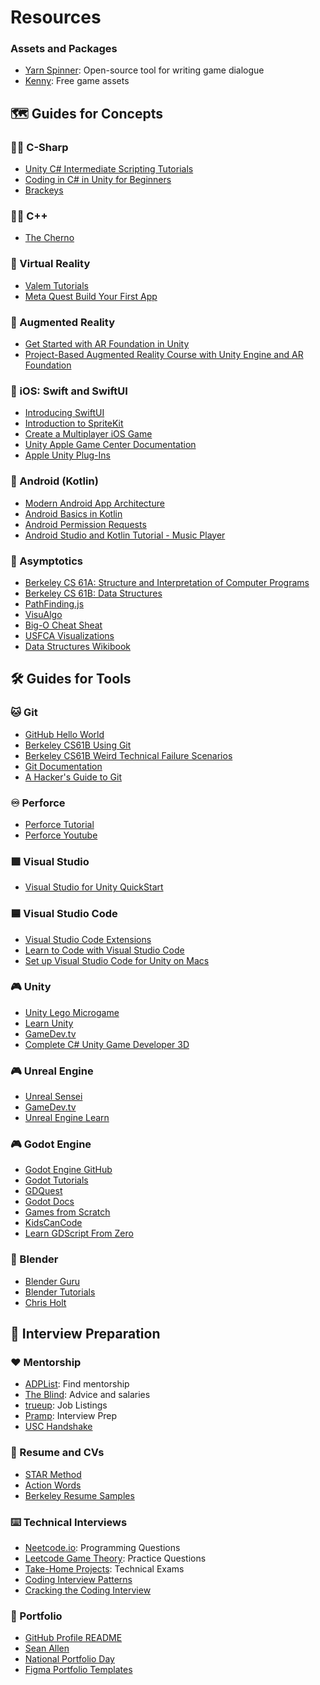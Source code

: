 # Resources

### Assets and Packages
* [Yarn Spinner](): Open-source tool for writing game dialogue
* [Kenny](https://kenney.nl/): Free game assets

## 🗺️ Guides for Concepts
### 👩‍💻 C-Sharp
* [Unity C# Intermediate Scripting Tutorials](https://www.youtube.com/playlist?list=PLi-b-_6rqNkwCL7oXRfjT0uVCI77jWMen)
* [Coding in C# in Unity for Beginners](https://unity.com/how-to/learning-c-sharp-unity-beginners)
* [Brackeys](https://www.youtube.com/channel/UCYbK_tjZ2OrIZFBvU6CCMiA)

### 👩‍💻 C++
* [The Cherno](https://www.youtube.com/@TheCherno)

### 🥽 Virtual Reality
* [Valem Tutorials](https://www.youtube.com/@ValemTutorials)
* [Meta Quest Build Your First App](https://developer.oculus.com/documentation/unity/unity-tutorial/)

### 🤳 Augmented Reality
* [Get Started with AR Foundation in Unity](https://www.youtube.com/watch?v=FWyTf3USDCQ&t=181s&ab_channel=samyam)
* [Project-Based Augmented Reality Course with Unity Engine and AR Foundation](https://www.youtube.com/watch?v=FJAO6jDYljs&ab_channel=freeCodeCamp.org)

### 📱 iOS: Swift and SwiftUI
* [Introducing SwiftUI](https://developer.apple.com/tutorials/swiftui)
* [Introduction to SpriteKit](https://designcode.io/spritekit-intro)
* [Create a Multiplayer iOS Game](https://www.youtube.com/watch?v=Snl3oxPifWo&t=1304s&ab_channel=AnyoneCanCode)
* [Unity Apple Game Center Documentation](https://docs.unity.com/ugs/en-us/manual/authentication/manual/platform-signin-apple-game-center)
* [Apple Unity Plug-Ins](https://github.com/apple/unityplugins)
### 📱 Android (Kotlin)
* [Modern Android App Architecture](https://developer.android.com/courses/pathways/android-architecture)
* [Android Basics in Kotlin](https://developer.android.com/courses/android-basics-kotlin/course?gclid=Cj0KCQjw84anBhCtARIsAISI-xcH2m9fyvLeWzDrAhPfUWyclJnfLBguh1Ft1AcS-ceRFz-XU3FFsXcaAsOmEALw_wcB&gclsrc=aw.ds)
* [Android Permission Requests](https://www.youtube.com/watch?v=L3wn4lOczNc&list=PLCWfUPPluOgZNMafpr9T_7dPKJBq9-IC9&index=32&ab_channel=Foxandroid)
* [Android Studio and Kotlin Tutorial - Music Player](https://www.youtube.com/watch?v=DaLPIC4NbYU&list=PLCWfUPPluOgZNMafpr9T_7dPKJBq9-IC9&index=8&ab_channel=doctorcode)

### 👾 Asymptotics
* [Berkeley CS 61A: Structure and Interpretation of Computer Programs](https://cs61a.org/)
* [Berkeley CS 61B: Data Structures](https://fa23.datastructur.es/)
* [PathFinding.js](https://qiao.github.io/PathFinding.js/visual/)
* [VisuAlgo](https://visualgo.net/en)
* [Big-O Cheat Sheat](https://www.bigocheatsheet.com/)
* [USFCA Visualizations](https://www.cs.usfca.edu/~galles/visualization/Algorithms.html)
* [Data Structures Wikibook](https://en.wikibooks.org/wiki/Data_Structures)

## 🛠️ Guides for Tools

### 🐱 Git
* [GitHub Hello World](https://docs.github.com/en/get-started/quickstart/hello-world)
* [Berkeley CS61B Using Git](https://sp19.datastructur.es/materials/guides/using-git)
* [Berkeley CS61B Weird Technical Failure Scenarios](https://sp19.datastructur.es/materials/guides/git-wtfs)
* [Git Documentation](https://git-scm.com/doc)
* [A Hacker's Guide to Git](https://wildlyinaccurate.com/a-hackers-guide-to-git/)

### ♾️ Perforce
* [Perforce Tutorial](https://www.perforce.com/manuals/p4guide/Content/P4Guide/chapter.tutorial.html)
* [Perforce Youtube](https://www.youtube.com/@PerforceSoftware)

### 🟪 Visual Studio
* [Visual Studio for Unity QuickStart](https://learn.microsoft.com/en-us/visualstudio/gamedev/unity/get-started/getting-started-with-visual-studio-tools-for-unity?pivots=macos)

### 🟦 Visual Studio Code
* [Visual Studio Code Extensions](https://marketplace.visualstudio.com/vscode)
* [Learn to Code with Visual Studio Code](https://code.visualstudio.com/learn)
* [Set up Visual Studio Code for Unity on Macs](https://www.youtube.com/watch?v=ihVAKiJdd40&t=145s&ab_channel=samyam)

### 🎮 Unity
* [Unity Lego Microgame](https://learn.unity.com/project/lego-template)
* [Learn Unity](https://learn.unity.com/)
* [GameDev.tv](https://www.gamedev.tv/)
* [Complete C# Unity Game Developer 3D](https://www.udemy.com/course/unitycourse2/learn/lecture/24896586?start=15#overview)

### 🎮 Unreal Engine
* [Unreal Sensei](https://www.youtube.com/watch?v=k-zMkzmduqI&ab_channel=UnrealSensei)
* [GameDev.tv](https://www.gamedev.tv/)
* [Unreal Engine Learn](https://www.unrealengine.com/en-US/learn)

### 🎮 Godot Engine
* [Godot Engine GitHub](https://github.com/godotengine/godot)
* [Godot Tutorials](https://godottutorials.com/)
* [GDQuest](https://www.gdquest.com/)
* [Godot Docs](https://docs.godotengine.org/en/stable/getting_started/step_by_step/index.html)
* [Games from Scratch](https://www.youtube.com/@gamefromscratch)
* [KidsCanCode](https://www.youtube.com/@Kidscancode)
* [Learn GDScript From Zero](https://gdquest.github.io/learn-gdscript/)

### 🍩 Blender
* [Blender Guru](https://www.youtube.com/@blenderguru)
* [Blender Tutorials](https://www.blender.org/support/tutorials/)
* [Chris Holt](https://www.youtube.com/@CurtisHolt)

## 💪 Interview Preparation
### ❤️ Mentorship
* [ADPList](https://adplist.org/): Find mentorship
* [The Blind](https://www.teamblind.com/): Advice and salaries
* [trueup](https://www.trueup.io/): Job Listings
* [Pramp](https://www.pramp.com/#/): Interview Prep
* [USC Handshake](https://usc.joinhandshake.com/login)

### 📝 Resume and CVs
* [STAR Method](https://resumegenius.com/blog/resume-help/star-method-resume)
* [Action Words](https://www.indeed.com/career-advice/resumes-cover-letters/action-verbs-to-make-your-resume-stand-out)
* [Berkeley Resume Samples](https://issuu.com/calcareercenter/stacks/6636444feffd4b869adeb823002e747e)

### ⌨️ Technical Interviews
* [Neetcode.io](https://neetcode.io): Programming Questions
* [Leetcode Game Theory](https://leetcode.com/tag/game-theory/): Practice Questions
* [Take-Home Projects](https://coderpad.io/): Technical Exams
* [Coding Interview Patterns](https://www.educative.io/courses/grokking-coding-interview-patterns-java)
* [Cracking the Coding Interview](https://www.crackingthecodinginterview.com/)

### 🎨 Portfolio
* [GitHub Profile README](https://github.com/abhisheknaiidu/awesome-github-profile-readme)
* [Sean Allen](https://www.youtube.com/watch?v=OpS1sBvt5_k&ab_channel=SeanAllen)
* [National Portfolio Day](https://nationalportfolioday.org/)
* [Figma Portfolio Templates](https://www.figma.com/community/tag/portfolio%20design/files)